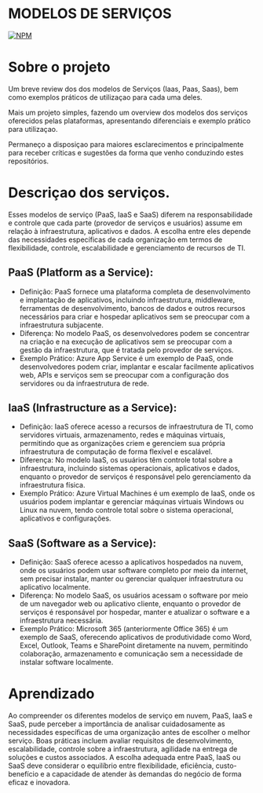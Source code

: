 # MODELOS DE SERVIÇOS 
[![NPM](https://img.shields.io/npm/l/react)](https://github.com/Bongiorno14/SLA_Azure/blob/main/LICENSE) 

# Sobre o projeto

Um breve review dos dos modelos de Serviços (Iaas, Paas, Saas), bem como exemplos práticos de utilizaçao para cada uma deles.

Mais um projeto simples, fazendo um overview dos modelos dos serviços oferecidos pelas plataformas, apresentando diferenciais e exemplo prático para utilizaçao. 

Permaneço a disposiçao para maiores esclarecimentos e principalmente para receber críticas e sugestões da forma que venho conduzindo estes repositórios.

# Descriçao dos serviços.

Esses modelos de serviço (PaaS, IaaS e SaaS) diferem na responsabilidade e controle que cada parte (provedor de serviços e usuários) assume em relação à infraestrutura, aplicativos e dados. A escolha entre eles depende das necessidades específicas de cada organização em termos de flexibilidade, controle, escalabilidade e gerenciamento de recursos de TI.

## PaaS (Platform as a Service):

- Definição: PaaS fornece uma plataforma completa de desenvolvimento e implantação de aplicativos, incluindo infraestrutura, middleware, ferramentas de desenvolvimento, bancos de dados e outros recursos necessários para criar e hospedar aplicativos sem se preocupar com a infraestrutura subjacente.
- Diferença: No modelo PaaS, os desenvolvedores podem se concentrar na criação e na execução de aplicativos sem se preocupar com a gestão da infraestrutura, que é tratada pelo provedor de serviços.
- Exemplo Prático: Azure App Service é um exemplo de PaaS, onde desenvolvedores podem criar, implantar e escalar facilmente aplicativos web, APIs e serviços sem se preocupar com a configuração dos servidores ou da infraestrutura de rede.
  
## IaaS (Infrastructure as a Service):

- Definição: IaaS oferece acesso a recursos de infraestrutura de TI, como servidores virtuais, armazenamento, redes e máquinas virtuais, permitindo que as organizações criem e gerenciem sua própria infraestrutura de computação de forma flexível e escalável.
- Diferença: No modelo IaaS, os usuários têm controle total sobre a infraestrutura, incluindo sistemas operacionais, aplicativos e dados, enquanto o provedor de serviços é responsável pelo gerenciamento da infraestrutura física.
- Exemplo Prático: Azure Virtual Machines é um exemplo de IaaS, onde os usuários podem implantar e gerenciar máquinas virtuais Windows ou Linux na nuvem, tendo controle total sobre o sistema operacional, aplicativos e configurações.
  
## SaaS (Software as a Service):

- Definição: SaaS oferece acesso a aplicativos hospedados na nuvem, onde os usuários podem usar software completo por meio da internet, sem precisar instalar, manter ou gerenciar qualquer infraestrutura ou aplicativo localmente.
- Diferença: No modelo SaaS, os usuários acessam o software por meio de um navegador web ou aplicativo cliente, enquanto o provedor de serviços é responsável por hospedar, manter e atualizar o software e a infraestrutura necessária.
- Exemplo Prático: Microsoft 365 (anteriormente Office 365) é um exemplo de SaaS, oferecendo aplicativos de produtividade como Word, Excel, Outlook, Teams e SharePoint diretamente na nuvem, permitindo colaboração, armazenamento e comunicação sem a necessidade de instalar software localmente.
  
# Aprendizado

Ao compreender os diferentes modelos de serviço em nuvem, PaaS, IaaS e SaaS, pude perceber a importância de analisar cuidadosamente as necessidades específicas de uma organização antes de escolher o melhor serviço. Boas práticas incluem avaliar requisitos de desenvolvimento, escalabilidade, controle sobre a infraestrutura, agilidade na entrega de soluções e custos associados. A escolha adequada entre PaaS, IaaS ou SaaS deve considerar o equilíbrio entre flexibilidade, eficiência, custo-benefício e a capacidade de atender às demandas do negócio de forma eficaz e inovadora.
